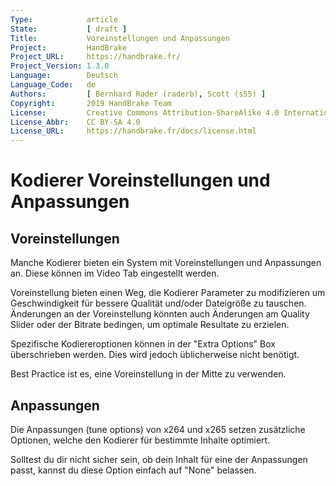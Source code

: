 ```yaml
---
Type:            article
State:           [ draft ]
Title:           Voreinstellungen und Anpassungen
Project:         HandBrake
Project_URL:     https://handbrake.fr/
Project_Version: 1.3.0
Language:        Deutsch
Language_Code:   de
Authors:         [ Bernhard Rader (raderb), Scott (s55) ]
Copyright:       2019 HandBrake Team
License:         Creative Commons Attribution-ShareAlike 4.0 International
License_Abbr:    CC BY-SA 4.0
License_URL:     https://handbrake.fr/docs/license.html
---
```


Kodierer Voreinstellungen und Anpassungen
==========================

Voreinstellungen
--------------

Manche Kodierer bieten ein System mit Voreinstellungen und Anpassungen an. Diese können im Video Tab eingestellt werden.

Voreinstellung bieten einen Weg, die Kodierer Parameter zu modifizieren um Geschwindigkeit für bessere Qualität und/oder Dateigröße zu tauschen.
Änderungen an der Voreinstellung könnten auch Änderungen am Quality Slider oder der Bitrate bedingen, um optimale Resultate zu erzielen.

Spezifische Kodiereroptionen können in der "Extra Options" Box überschrieben werden. Dies wird jedoch üblicherweise nicht benötigt.

Best Practice ist es, eine Voreinstellung in der Mitte zu verwenden.

Anpassungen
--------------

Die Anpassungen (tune options) von x264 und x265 setzen zusätzliche Optionen, welche den Kodierer für bestimmte Inhalte optimiert.

Solltest du dir nicht sicher sein, ob dein Inhalt für eine der Anpassungen passt, kannst du diese Option einfach auf "None" belassen.
